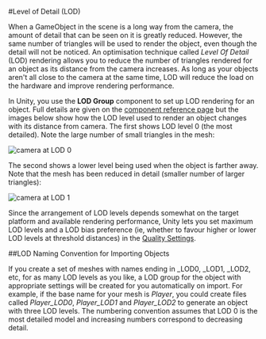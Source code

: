 #Level of Detail (LOD)

When a GameObject in the scene is a long way from the camera, the amount of detail that can be seen on it is greatly reduced. However, the same number of triangles will be used to render the object, even though the detail will not be noticed. An optimisation technique called _Level Of Detail_ (LOD) rendering allows you to reduce the number of triangles rendered for an object as its distance from the camera increases. As long as your objects aren't all close to the camera at the same time, LOD will reduce the load on the hardware and improve rendering performance.

In Unity, you use the __LOD Group__ component to set up LOD rendering for an object. Full details are given on the [component reference page](class-LODGroup) but the images below show how the LOD level used to render an object changes with its distance from camera. The first shows LOD level 0 (the most detailed). Note the large number of small triangles in the mesh:

![camera at LOD 0](../uploads/Main/LOD0Image.png)

The second shows a lower level being used when the object is farther away. Note that the mesh has been reduced in detail (smaller number of larger triangles):

![camera at LOD 1](../uploads/Main/LOD1Image.png) 

Since the arrangement of LOD levels depends somewhat on the target platform and available rendering performance, Unity lets you set maximum LOD levels and a LOD bias preference (ie, whether to favour higher or lower LOD levels at threshold distances) in the [Quality Settings](class-QualitySettings).


##LOD Naming Convention for Importing Objects

If you create a set of meshes with names ending in \_LOD0, \_LOD1, \_LOD2, etc, for as many LOD levels as you like, a LOD group for the object with appropriate settings will be created for you automatically on import. For example, if the base name for your mesh is _Player_, you could create files called _Player\_LOD0_, _Player\_LOD1_ and _Player\_LOD2_ to generate an object with three LOD levels. The numbering convention assumes that LOD 0 is the most detailed model and increasing numbers correspond to decreasing detail.
